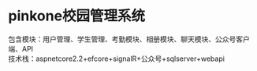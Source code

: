 # pinkone校园管理系统  
包含模块：用户管理、学生管理、考勤模块、相册模块、聊天模块、公众号客户端、API  
技术栈：aspnetcore2.2+efcore+signalR+公众号+sqlserver+webapi  
